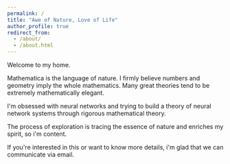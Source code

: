 ```yaml
---
permalink: /
title: "Awe of Nature, Love of Life"
author_profile: true
redirect_from: 
  - /about/
  - /about.html
---
```


Welcome to my home. 

Mathematica is the language of nature. I firmly believe numbers and geometry imply the whole mathematics. Many great 
theories tend to be extremely mathematically elegant. 

I'm obsessed with neural networks and trying to build a theory of neural network systems through rigorous mathematical theory.

The process of exploration is tracing the essence of nature and enriches my spirit, so i'm content.

If you're interested in this or want to know more details, i'm glad that we can communicate via email.
